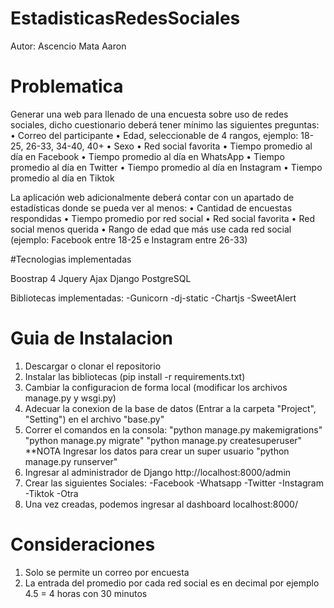 # EstadisticasRedesSociales

Autor: Ascencio Mata Aaron 

# Problematica
Generar una web para llenado de una encuesta sobre uso de redes sociales, 
dicho cuestionario deberá tener mínimo las siguientes preguntas:
• Correo del participante
• Edad, seleccionable de 4 rangos, ejemplo: 18-25, 26-33, 34-40, 40+
• Sexo
• Red social favorita 
• Tiempo promedio al día en Facebook
• Tiempo promedio al día en WhatsApp
• Tiempo promedio al día en Twitter
• Tiempo promedio al día en Instagram
• Tiempo promedio al día en Tiktok

La aplicación web adicionalmente deberá contar con un apartado de estadísticas donde se pueda ver al 
menos:
• Cantidad de encuestas respondidas
• Tiempo promedio por red social
• Red social favorita
• Red social menos querida
• Rango de edad que más use cada red social (ejemplo: Facebook entre 18-25 e Instagram entre 
26-33)

#Tecnologias implementadas

Boostrap 4
Jquery
Ajax
Django
PostgreSQL

Bibliotecas implementadas:
-Gunicorn
-dj-static
-Chartjs
-SweetAlert



# Guia  de Instalacion 

1. Descargar o clonar el repositorio
2. Instalar las bibliotecas (pip install -r requirements.txt)
3. Cambiar la configuracion de forma local (modificar los archivos manage.py y wsgi.py)
4. Adecuar la conexion de la base de datos (Entrar a la carpeta "Project", "Setting") en el archivo "base.py"
5. Correr el comandos en la consola:
   "python manage.py makemigrations"
   "python manage.py migrate"
   "python manage.py createsuperuser"
   **NOTA Ingresar los datos para crear un super usuario
   "python manage.py runserver"
6. Ingresar al administrador de Django http://localhost:8000/admin
7. Crear las siguientes Sociales:
  -Facebook
  -Whatsapp
  -Twitter
  -Instagram
  -Tiktok
  -Otra
8. Una vez creadas, podemos ingresar al dashboard localhost:8000/

# Consideraciones 
1. Solo se permite un correo por encuesta
2. La entrada del promedio por cada red social es en decimal por ejemplo 4.5 = 4 horas con 30 minutos
